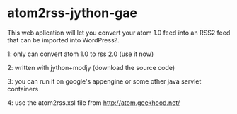 atom2rss-jython-gae
===================

This web aplication will let you convert your atom 1.0 feed into an RSS2 feed that can be imported into WordPress?.

1: only can convert atom 1.0 to rss 2.0 (use it now)

2: written with jython+modjy (download the source code)

3: you can run it on google's appengine or some other java servlet containers

4: use the atom2rss.xsl file from http://atom.geekhood.net/
